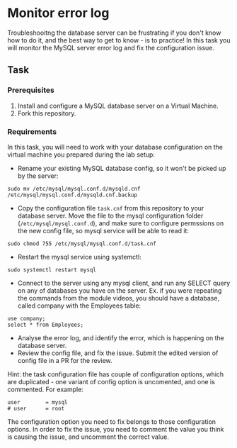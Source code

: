 # Monitor error log

Troubleshooitng the database server can be frustrating if you don't know how to do it, and the best way to get to know - is to practice! In this task you will monitor the MySQL server error log and fix the configuration issue. 


## Task

### Prerequisites

1. Install and configure a MySQL database server on a Virtual Machine.
2. Fork this repository.

### Requirements

In this task, you will need to work with your database configuration on the virtual machine you prepared during the lab setup:

- Rename your existing MySQL database config, so it won't be picked up by the server:
```
sudo mv /etc/mysql/mysql.conf.d/mysqld.cnf /etc/mysql/mysql.conf.d/mysqld.cnf.backup
```
- Copy the configuration file `task.cnf` from this repository to your database server. Move the file to the mysql configuration folder (`/etc/mysql/mysql.conf.d`), and make sure to configure permssions on the new config file, so mysql service will be able to read it:
```
sudo chmod 755 /etc/mysql/mysql.conf.d/task.cnf
```
- Restart the mysql service using systemctl: 
```
sudo systemctl restart mysql
```
- Connect to the server using any mysql client, and run any SELECT query on any of databases you have on the server. Ex. if you were repeating the commands from the module videos, you should have a database, called company with the Employees table: 
```
use company; 
select * from Employees;
```  
- Analyse the error log, and identify the error, which is happening on the database server. 
- Review the config file, and fix the issue. Submit the edited version of config file in a PR for the review. 

Hint: the task configuration file has couple of configuration options, which are duplicated - one variant of config option is uncomented, and one is commented. For example: 
``` 
user		= mysql
# user		= root
```
The configuration option you need to fix belongs to those configuration options. In order to fix the issue, you need to comment the value you think is causing the issue, and uncomment the correct value. 
